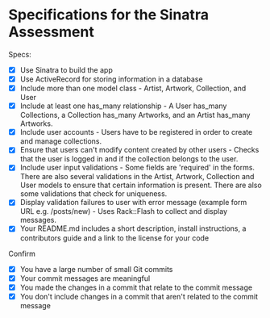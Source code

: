 # Specifications for the Sinatra Assessment

Specs:
- [x] Use Sinatra to build the app
- [x] Use ActiveRecord for storing information in a database
- [x] Include more than one model class - Artist, Artwork, Collection, and User
- [x] Include at least one has_many relationship - A User has_many Collections, a Collection has_many Artworks, and an Artist has_many Artworks.
- [x] Include user accounts - Users have to be registered in order to create and manage collections.
- [x] Ensure that users can't modify content created by other users - Checks that the user is logged in and if the collection belongs to the user.
- [x] Include user input validations - Some fields are 'required' in the forms. There are also several validations in the Artist, Artwork, Collection and User models to ensure that certain information is present. There are also some validations that check for uniqueness.
- [x] Display validation failures to user with error message (example form URL e.g. /posts/new) - Uses Rack::Flash to collect and display messages.
- [x] Your README.md includes a short description, install instructions, a contributors guide and a link to the license for your code

Confirm
- [x] You have a large number of small Git commits
- [x] Your commit messages are meaningful
- [x] You made the changes in a commit that relate to the commit message
- [x] You don't include changes in a commit that aren't related to the commit message
